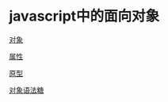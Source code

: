 # javascript中的面向对象

[对象](javascript_object)

[属性](javascript_Property.md)

[原型](javascript_原型.md)

[对象语法糖](javascript_对象语法糖.md)
